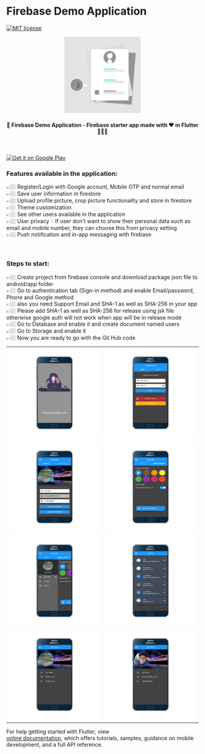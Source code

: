 # Firebase Demo Application

[![MIT license](http://img.shields.io/badge/license-MIT-brightgreen.svg)](http://opensource.org/licenses/MIT)

<div align="center">
    <img src="assets/images/icon.png" width=200> 
</div>

<h4 align="center">
 📱 Firebase Demo Application - Firebase starter app made with ❤️ in Flutter 👨🏽‍💻
</h4>

<br/>
<br/>

<a href="https://play.google.com/store/apps/details?id=app.firebasedemo.jaytarpara">
 <img alt='Get it on Google Play' src='https://play.google.com/intl/en_gb/badges/images/generic/en_badge_web_generic.png' width="230">
</a>

<div align="left">
    <h3>Features available in the application:</h3>
    👉🏼 Register/Login with Google account, Mobile OTP and normal email
	<br/>
    👉🏼 Save user information in firestore
	<br/>
    👉🏼 Upload profile picture, crop picture functionality and store in firestore
	<br/>
    👉🏼 Theme customization
	<br/>
    👉🏼 See other users available in the application
	<br/>
    👉🏼 User privacy ⁃ If user don't want to show their personal data such as email and mobile number, they can choose this from privacy setting
	<br/>
    👉🏼 Push notification and in-app messaging with firebase
	<br/>
</div>
 
<br/>
<br/>

<div align="left">
    <h3>Steps to start:</h3>
	👉🏼 Create project from firebase console and download package json file to android/app folder
	<br/>
	👉🏼 Go to authentication tab (Sign-in method) and enable Email/password, Phone and Google method
	<br/>
	👉🏼 also you need Support Email and SHA-1 as well as SHA-256 in your app
	<br/>
	👉🏼 Please add SHA-1 as well as SHA-256 for release using jsk file otherwise google auth will not work when app will be in release mode
	<br/>
	👉🏼 Go to Database and enable it and create document named users
	<br/>
	👉🏼 Go to Storage and enable it
	<br/>
	👉🏼 Now you are ready to go with the Git Hub code
	<br/>
</div>

<div style="text-align: center">
	<table>
		<tr>
			<td style="text-align: center"><img src="firebasedemo/mockup/vertical/1.png" width="600"/></td>
			<td style="text-align: center"><img src="firebasedemo/mockup/vertical/2.png" width="610"/></td>
		</tr>
		<tr>
			<td style="text-align: center"><img src="firebasedemo/mockup/vertical/3.png" width="600"/></td>
			<td style="text-align: center"><img src="firebasedemo/mockup/vertical/4.png" width="610"/></td>
		</tr>
		<tr>
			<td style="text-align: center"><img src="firebasedemo/mockup/vertical/5.png" width="610"/></td>
			<td style="text-align: center"><img src="firebasedemo/mockup/vertical/6.png" width="610"/></td>
		</tr>
		<tr>
			<td style="text-align: center"><img src="firebasedemo/mockup/vertical/7.png" width="610"/></td>
			<td style="text-align: center"><img src="firebasedemo/mockup/vertical/8.png" width="610"/></td>
		</tr>
	</table>
</div>

For help getting started with Flutter, view  
[online documentation](https://flutter.io/docs), which offers tutorials,
samples, guidance on mobile development, and a full API reference.
